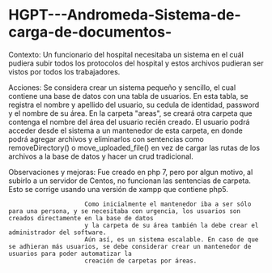 # HGPT---Andromeda-Sistema-de-carga-de-documentos-
Contexto: Un funcionario del hospital necesitaba un sistema en el cuál pudiera subir todos los protocolos del hospital y estos archivos 
          pudieran ser vistos por todos los trabajadores.
          
Acciones: Se considera crear un sistema pequeño y sencillo, el cual contiene una base de datos con una tabla de usuarios. 
          En esta tabla, se registra el nombre y apellido del usuario, su cedula de identidad, password y el nombre de su área.
          En la carpeta "areas", se creará otra carpeta que contenga el nombre del área del usuario recién creado.
          El usuario podrá acceder desde el sistema a un mantenedor de esta carpeta, en donde podrá agregar archivos y eliminarlos con sentencias como 
          removeDirectory() o move_uploaded_file() en vez de cargar las rutas de los archivos a la base de datos y hacer un crud tradicional.
          
Observaciones y mejoras: Fue creado en php 7, pero por algun motivo, al subirlo a un servidor de Centos, no funcionan las sentencias de carpeta. Esto se corrige usando una 
                         versión de xampp que contiene php5.
                         
                         Como inicialmente el mantenedor iba a ser sólo para una persona, y se necesitaba con urgencia, los usuarios son creados directamente en la base de datos
                         y la carpeta de su área también la debe crear el administrador del software. 
                         Aún así, es un sistema escalable. En caso de que se adhieran más usuarios, se debe considerar crear un mantenedor de usuarios para poder automatizar la 
                         creación de carpetas por áreas.
        
          
          

